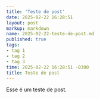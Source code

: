 ```yaml
---
title: 'Teste de post'
date: 2025-02-22 16:28:51
layout: post
markup: markdown
name: 2025-02-22-teste-de-post.md
published: true
tags: 
- tag 1
- tag 2
- tag 3
time: 2025-02-22 16:28:51 -0300
title: Teste de post
---
```

Esse é um teste de post.
